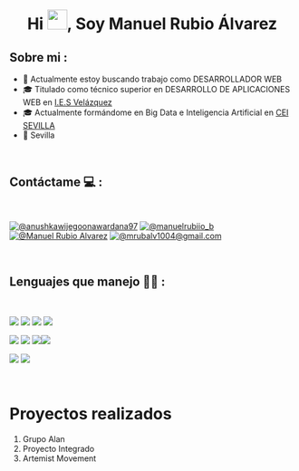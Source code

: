 <h1 align="center">Hi <img src="https://media.giphy.com/media/hvRJCLFzcasrR4ia7z/giphy.gif" width="35">, Soy Manuel Rubio Álvarez</h1>


## Sobre mi :

- 🏢 Actualmente estoy buscando trabajo como DESARROLLADOR WEB
- 🎓 Titulado como técnico superior en DESARROLLO DE APLICACIONES WEB en [I.E.S Velázquez](https://iesvelazquez.org/)
- 🎓 Actualmente formándome en Big Data e Inteligencia Artificial en [CEI SEVILLA](https://cei.es/campus-sevilla/)
- 🏡 Sevilla

<br>

## Contáctame 💻 :

<br>

[![@anushkawijegoonawardana97](https://img.icons8.com/fluency/48/000000/instagram-new.png "@manuelrubiio_b")](https://www.instagram.com/manuelrubiio_b/) [![@manuelrubiio_b](https://img.icons8.com/fluency/48/000000/linkedin.png "@manuel-rubio-álvarez-894378268")](https://www.linkedin.com/in/manuel-rubio-álvarez-894378268/) [![@Manuel Rubio Alvarez](https://img.icons8.com/fluency/48/000000/phone-disconnected.png "@685695363")](tel:685695363) [![@mrubalv1004@gmail.com](https://img.icons8.com/fluency/48/000000/apple-mail.png "@mrubalv1004@gmail.com")](mrubalv1004@gmail.com)

<br>

## Lenguajes que manejo 🧑‍💻 :

<br>

<img src="https://img.icons8.com/color/48/000000/html-5--v1.png"/> <img src="https://img.icons8.com/color/48/000000/css3.png"/> <img src="https://img.icons8.com/color/48/000000/javascript--v1.png"/> <img src="https://img.icons8.com/?size=50&id=dSnah6CSCxRG&format=png&color=000000"/>

<img src="https://img.icons8.com/color/48/000000/java-coffee-cup-logo--v1.png"/> <img src="https://img.icons8.com/?size=50&id=90519&format=png&color=000000"/> <img src="https://img.icons8.com/fluency/48/000000/wordpress.png"/><img src="https://img.icons8.com/?size=50&id=13441&format=png&color=000000"/> 

<img src="https://img.icons8.com/color/48/000000/mysql-logo.png"/> <img src="https://img.icons8.com/color/48/000000/mongodb.png"/>

<br>

# Proyectos realizados

<ol>
	<li>Grupo Alan</li>
	<li>Proyecto Integrado</li>
	<li>Artemist Movement</li>
</ol>
